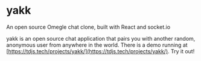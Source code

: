 # yakk
An open source Omegle chat clone, built with React and socket.io

yakk is an open source chat application that pairs you with another random, anonymous user from anywhere in the world. There is a demo running at [https://tdjs.tech/projects/yakk/](https://tdjs.tech/projects/yakk/). Try it out!
